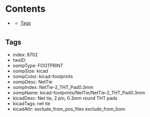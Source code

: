 



Contents
========

* [](#)
	* [Tags](#tags)

# 

## Tags

- index: 8702
- hexID: 
- oompType: FOOTPRINT
- oompSize: kicad
- oompColor: kicad-footprints
- oompDesc: NetTie
- oompIndex: NetTie-2_THT_Pad0.3mm
- oompName: kicad-footprints/NetTie/NetTie-2_THT_Pad0.3mm
- kicadDesc: Net tie, 2 pin, 0.3mm round THT pads
- kicadTags: net tie
- kicadAttr: exclude_from_pos_files exclude_from_bom
